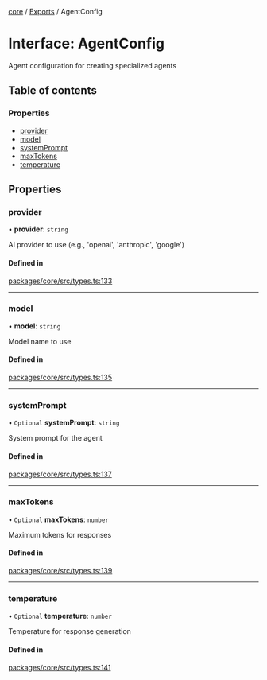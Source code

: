 <!-- 
 ⚠️  AUTO-GENERATED FILE - DO NOT EDIT MANUALLY
 This file is automatically generated by scripts/docs-generator.js
 To make changes, edit the source TypeScript files or update the generator script
-->

[core](../../) / [Exports](../modules) / AgentConfig

# Interface: AgentConfig

Agent configuration for creating specialized agents

## Table of contents

### Properties

- [provider](AgentConfig#provider)
- [model](AgentConfig#model)
- [systemPrompt](AgentConfig#systemprompt)
- [maxTokens](AgentConfig#maxtokens)
- [temperature](AgentConfig#temperature)

## Properties

### provider

• **provider**: `string`

AI provider to use (e.g., 'openai', 'anthropic', 'google')

#### Defined in

[packages/core/src/types.ts:133](https://github.com/woojubb/robota/blob/311ad65650a7614cc67978c0c1650e33abba7a82/packages/core/src/types.ts#L133)

___

### model

• **model**: `string`

Model name to use

#### Defined in

[packages/core/src/types.ts:135](https://github.com/woojubb/robota/blob/311ad65650a7614cc67978c0c1650e33abba7a82/packages/core/src/types.ts#L135)

___

### systemPrompt

• `Optional` **systemPrompt**: `string`

System prompt for the agent

#### Defined in

[packages/core/src/types.ts:137](https://github.com/woojubb/robota/blob/311ad65650a7614cc67978c0c1650e33abba7a82/packages/core/src/types.ts#L137)

___

### maxTokens

• `Optional` **maxTokens**: `number`

Maximum tokens for responses

#### Defined in

[packages/core/src/types.ts:139](https://github.com/woojubb/robota/blob/311ad65650a7614cc67978c0c1650e33abba7a82/packages/core/src/types.ts#L139)

___

### temperature

• `Optional` **temperature**: `number`

Temperature for response generation

#### Defined in

[packages/core/src/types.ts:141](https://github.com/woojubb/robota/blob/311ad65650a7614cc67978c0c1650e33abba7a82/packages/core/src/types.ts#L141)
